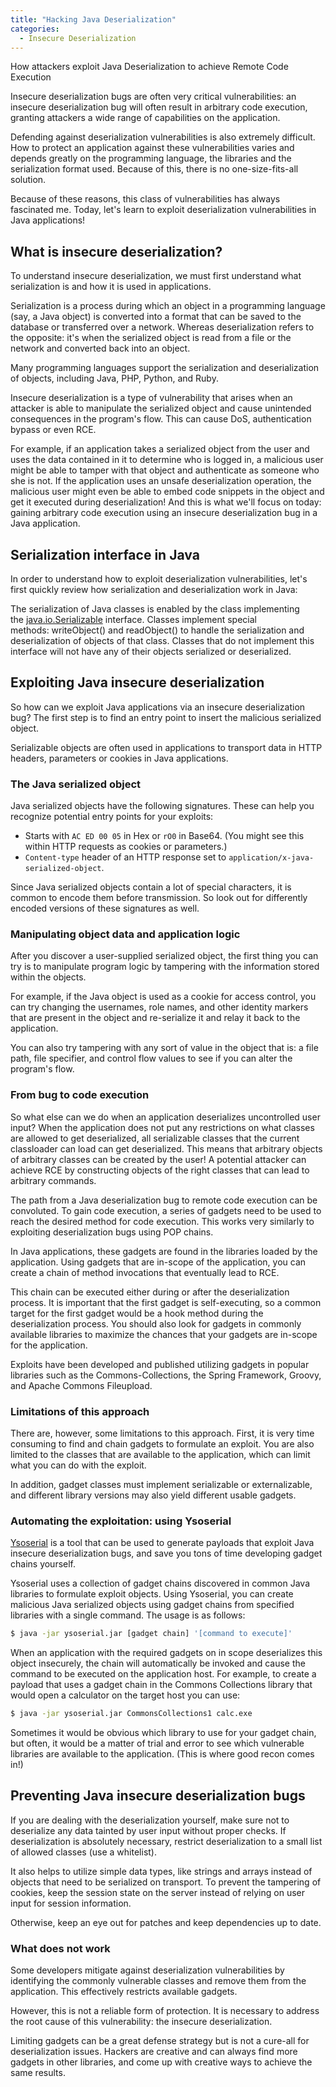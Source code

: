 ```yaml
---
title: "Hacking Java Deserialization"
categories:
  - Insecure Deserialization
---
```


How attackers exploit Java Deserialization to achieve Remote Code Execution

Insecure deserialization bugs are often very critical vulnerabilities: an insecure deserialization bug will often result in arbitrary code execution, granting attackers a wide range of capabilities on the application.

Defending against deserialization vulnerabilities is also extremely difficult. How to protect an application against these vulnerabilities varies and depends greatly on the programming language, the libraries and the serialization format used. Because of this, there is no one-size-fits-all solution.

Because of these reasons, this class of vulnerabilities has always fascinated me. Today, let's learn to exploit deserialization vulnerabilities in Java applications!

## What is insecure deserialization?

To understand insecure deserialization, we must first understand what serialization is and how it is used in applications.

Serialization is a process during which an object in a programming language (say, a Java object) is converted into a format that can be saved to the database or transferred over a network. Whereas deserialization refers to the opposite: it's when the serialized object is read from a file or the network and converted back into an object.

Many programming languages support the serialization and deserialization of objects, including Java, PHP, Python, and Ruby.

Insecure deserialization is a type of vulnerability that arises when an attacker is able to manipulate the serialized object and cause unintended consequences in the program's flow. This can cause DoS, authentication bypass or even RCE.

For example, if an application takes a serialized object from the user and uses the data contained in it to determine who is logged in, a malicious user might be able to tamper with that object and authenticate as someone who she is not. If the application uses an unsafe deserialization operation, the malicious user might even be able to embed code snippets in the object and get it executed during deserialization! And this is what we'll focus on today: gaining arbitrary code execution using an insecure deserialization bug in a Java application.

## Serialization interface in Java

In order to understand how to exploit deserialization vulnerabilities, let's first quickly review how serialization and deserialization work in Java:

The serialization of Java classes is enabled by the class implementing the [java.io.Serializable](https://docs.oracle.com/en/java/javase/13/docs/api/java.base/java/io/Serializable.html) interface. Classes implement special methods: writeObject() and readObject() to handle the serialization and deserialization of objects of that class. Classes that do not implement this interface will not have any of their objects serialized or deserialized.

## Exploiting Java insecure deserialization

So how can we exploit Java applications via an insecure deserialization bug? The first step is to find an entry point to insert the malicious serialized object.

Serializable objects are often used in applications to transport data in HTTP headers, parameters or cookies in Java applications.

### The Java serialized object

Java serialized objects have the following signatures. These can help you recognize potential entry points for your exploits:

-   Starts with `AC ED 00 05` in Hex or `rO0` in Base64. (You might see this within HTTP requests as cookies or parameters.)
-   `Content-type` header of an HTTP response set to `application/x-java-serialized-object`.

Since Java serialized objects contain a lot of special characters, it is common to encode them before transmission. So look out for differently encoded versions of these signatures as well.

### Manipulating object data and application logic

After you discover a user-supplied serialized object, the first thing you can try is to manipulate program logic by tampering with the information stored within the objects.

For example, if the Java object is used as a cookie for access control, you can try changing the usernames, role names, and other identity markers that are present in the object and re-serialize it and relay it back to the application.

You can also try tampering with any sort of value in the object that is: a file path, file specifier, and control flow values to see if you can alter the program's flow.

### From bug to code execution

So what else can we do when an application deserializes uncontrolled user input? When the application does not put any restrictions on what classes are allowed to get deserialized, all serializable classes that the current classloader can load can get deserialized. This means that arbitrary objects of arbitrary classes can be created by the user! A potential attacker can achieve RCE by constructing objects of the right classes that can lead to arbitrary commands.

The path from a Java deserialization bug to remote code execution can be convoluted. To gain code execution, a series of gadgets need to be used to reach the desired method for code execution. This works very similarly to exploiting deserialization bugs using POP chains.

In Java applications, these gadgets are found in the libraries loaded by the application. Using gadgets that are in-scope of the application, you can create a chain of method invocations that eventually lead to RCE.

This chain can be executed either during or after the deserialization process. It is important that the first gadget is self-executing, so a common target for the first gadget would be a hook method during the deserialization process. You should also look for gadgets in commonly available libraries to maximize the chances that your gadgets are in-scope for the application.

Exploits have been developed and published utilizing gadgets in popular libraries such as the Commons-Collections, the Spring Framework, Groovy, and Apache Commons Fileupload.

### Limitations of this approach

There are, however, some limitations to this approach. First, it is very time consuming to find and chain gadgets to formulate an exploit. You are also limited to the classes that are available to the application, which can limit what you can do with the exploit.

In addition, gadget classes must implement serializable or externalizable, and different library versions may also yield different usable gadgets.

### Automating the exploitation: using Ysoserial

[Ysoserial](https://github.com/frohoff/ysoserial) is a tool that can be used to generate payloads that exploit Java insecure deserialization bugs, and save you tons of time developing gadget chains yourself.

Ysoserial uses a collection of gadget chains discovered in common Java libraries to formulate exploit objects. Using Ysoserial, you can create malicious Java serialized objects using gadget chains from specified libraries with a single command. The usage is as follows:

```bash
$ java -jar ysoserial.jar [gadget chain] '[command to execute]'
```

When an application with the required gadgets on in scope deserializes this object insecurely, the chain will automatically be invoked and cause the command to be executed on the application host. For example, to create a payload that uses a gadget chain in the Commons Collections library that would open a calculator on the target host you can use:

```bash
$ java -jar ysoserial.jar CommonsCollections1 calc.exe
```

Sometimes it would be obvious which library to use for your gadget chain, but often, it would be a matter of trial and error to see which vulnerable libraries are available to the application. (This is where good recon comes in!)

## Preventing Java insecure deserialization bugs

If you are dealing with the deserialization yourself, make sure not to deserialize any data tainted by user input without proper checks. If deserialization is absolutely necessary, restrict deserialization to a small list of allowed classes (use a whitelist).

It also helps to utilize simple data types, like strings and arrays instead of objects that need to be serialized on transport. To prevent the tampering of cookies, keep the session state on the server instead of relying on user input for session information.

Otherwise, keep an eye out for patches and keep dependencies up to date.

### What does not work

Some developers mitigate against deserialization vulnerabilities by identifying the commonly vulnerable classes and remove them from the application. This effectively restricts available gadgets.

However, this is not a reliable form of protection. It is necessary to address the root cause of this vulnerability: the insecure deserialization.

Limiting gadgets can be a great defense strategy but is not a cure-all for deserialization issues. Hackers are creative and can always find more gadgets in other libraries, and come up with creative ways to achieve the same results.
